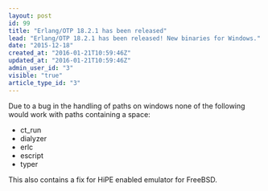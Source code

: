 ```yaml
---
layout: post
id: 99
title: "Erlang/OTP 18.2.1 has been released"
lead: "Erlang/OTP 18.2.1 has been released! New binaries for Windows."
date: "2015-12-18"
created_at: "2016-01-21T10:59:46Z"
updated_at: "2016-01-21T10:59:46Z"
admin_user_id: "3"
visible: "true"
article_type_id: "3"
---
```


Due to a bug in the handling of paths on windows none of the following would work with paths containing a space:
* ct_run
* dialyzer
* erlc
* escript
* typer

This also contains a fix for HiPE enabled emulator for FreeBSD.
